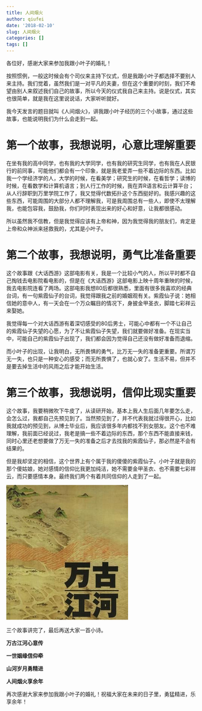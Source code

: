 ```yaml
---
title: 人间烟火
author: qiufei
date: '2018-02-10'
slug: 人间烟火
categories: []
tags: []
---
```



各位好，感谢大家来参加我跟小叶子的婚礼！

按照惯例，一般这时候会有个司仪来主持下仪式，但是我跟小叶子都选择不要别人来主持。我们觉着，虽然我们是一对平凡的夫妻，但在这个重要的时刻，我们不希望由别人来叙述我们自己的故事，所以今天的仪式我自己来主持。说是仪式，其实也很简单，就是我在这里说说话，大家听听就好。

我今天发言的题目就叫《人间烟火》，讲我跟小叶子经历的三个小故事，通过这些故事，也能说明我们为什么会走到一起。


# 第一个故事，我想说明，心意比理解重要

在坐有我的高中同学，也有我的大学同学，也有我的研究生同学，也有我在人民银行的前同事，可能他们都会有一个印象，就是我老爱弄一些不着边际的东西。比如我一个学经济学的人，大学的时候，在看美学；研究生的时候，在看哲学；读博的时候，在看数学和计算机语言；到人行工作的时候，我在弄R语言和云计算平台；从人行辞职到万里学院工作了，我又觉得代数拓扑这个东西挺好的。我感兴趣的这些东西，可能周围的大部分人都不理解我，可是我周围总有一些人，即使不太理解我，也能包容我，鼓励我，你们时时表现出来的好心和好意，让我都很感动。

所以虽然我不信教，但是我觉得应该有上帝和神，因为我觉得我的朋友们，肯定是上帝和众神派来拯救我的，尤其是小叶子。

# 第二个故事，我想说明，勇气比准备重要

这个故事跟《大话西游》这部电影有关，我是一个比较小气的人，所以平时都不自己掏钱去电影院看电影的，但是在《大话西游》这部电影上映十周年重映的时候，我去电影院连看了两场。这部电影我想80后都很熟悉，里面有很多我喜欢的经典台词，有一句紫霞仙子的台词，我觉得跟我之前的婚姻观有关。紫霞仙子说：她相信她的意中人，有一天会在一个万众瞩目的情况下，身披金甲圣衣，脚踏七彩祥云来娶她。

我觉得每一个对大话西游有着深切感受的80后男士，可能心中都有一个不让自己的紫霞仙子失望的心愿，为了不让紫霞仙子失望，我们就要做好准备。在现实当中，可能自己的紫霞仙子出现了，我们都会因为觉得自己还没有做好准备而退缩。

而小叶子的出现，让我明白，无所畏惧的勇气，比万无一失的准备更重要。所谓万无一失，也只是一种安心的感受；而无所畏惧了，也就心安了。生活不易，但并不是要去掉生活中的风雨之后才能开始生活。


# 第三个故事，我想说明，信仰比现实重要

这个故事，我要稍微吹下牛皮了，从读研开始，基本上我人生后面几年要怎么走，会怎么过，我都自己先预见到了。当然预见到了，并不代表我就过得很开心，比如我就成功的预见到，从博士毕业后，我应该很多年内都找不到女朋友。这个也不难理解，我前面已经说过，我老是搞一些不着边际的东西，那个东西不能直接来钱，同时心里还老想要做了万无一失的准备之后才去找我的紫霞仙子，那必然是不会有结果的。

但是我却坚定的相信，这个世界上有个属于我的傻傻的紫霞仙子。小叶子就是我的那个傻姑娘，她对感情的信仰比我更加纯洁，她不需要金甲圣衣、也不需要七彩祥云，而只要感情本身。最终我们两个有着共同信仰的人走到了一起。

![](../images/time.jpg)


三个故事讲完了，最后再送大家一首小诗。

**万古江河心意传**

**一世姻缘信仰牵**

**山河岁月勇精进**

**人间烟火享余年**

再次感谢大家来参加我跟小叶子的婚礼！祝福大家在未来的日子里，勇猛精进，乐享余年！
